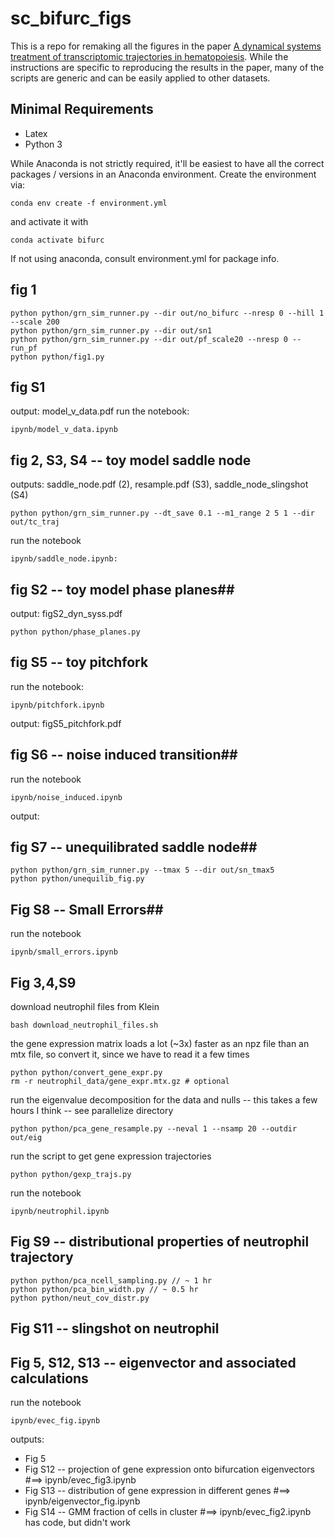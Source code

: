 # sc_bifurc_figs

This is a repo for remaking all the figures in the paper [A dynamical systems treatment of transcriptomic trajectories in hematopoiesis](https://www.biorxiv.org/content/10.1101/2021.05.03.442465v2). 
While the instructions are specific to reproducing the results in the paper, many of the scripts are generic and can be easily applied to other datasets. 

## Minimal Requirements ##
- Latex
- Python 3

While Anaconda is not strictly required, it'll be easiest to have all the correct packages / versions in an Anaconda environment.
Create the environment via:
```
conda env create -f environment.yml
```
and activate it with 
```
conda activate bifurc
```
If not using anaconda, consult environment.yml for package info.


## fig 1 ##
```
python python/grn_sim_runner.py --dir out/no_bifurc --nresp 0 --hill 1 --scale 200
python python/grn_sim_runner.py --dir out/sn1
python python/grn_sim_runner.py --dir out/pf_scale20 --nresp 0 --run_pf
python python/fig1.py
```
## fig S1 ##
output: model_v_data.pdf
run the notebook: 
```
ipynb/model_v_data.ipynb 
```

## fig 2, S3, S4 -- toy model saddle node ##
outputs: saddle_node.pdf (2), resample.pdf (S3), saddle_node_slingshot (S4)
```
python python/grn_sim_runner.py --dt_save 0.1 --m1_range 2 5 1 --dir out/tc_traj
```
run the notebook
```
ipynb/saddle_node.ipynb:
```

## fig S2 -- toy model phase planes##
output: figS2_dyn_syss.pdf
```
python python/phase_planes.py
```
## fig S5 -- toy pitchfork ##
run the notebook:
```
ipynb/pitchfork.ipynb
```
output: figS5_pitchfork.pdf

## fig S6 -- noise induced transition##
run the notebook 
```
ipynb/noise_induced.ipynb
```
output:

## fig S7 -- unequilibrated saddle node##
```
python python/grn_sim_runner.py --tmax 5 --dir out/sn_tmax5
python python/unequilib_fig.py
```

## Fig S8 -- Small Errors##
run the notebook
```
ipynb/small_errors.ipynb
```

## Fig 3,4,S9 ##
download neutrophil files from Klein
```
bash download_neutrophil_files.sh
```
the gene expression matrix loads a lot (~3x) faster as an npz file than an mtx file, so convert it, since we have to read it a few times
```
python python/convert_gene_expr.py
rm -r neutrophil_data/gene_expr.mtx.gz # optional
```
run the eigenvalue decomposition for the data and nulls -- this takes a few hours I think -- see parallelize directory
```
python python/pca_gene_resample.py --neval 1 --nsamp 20 --outdir out/eig
```
run the script to get gene expression trajectories
```
python python/gexp_trajs.py
```

run the notebook 
```
ipynb/neutrophil.ipynb
```

## Fig S9 -- distributional properties of neutrophil trajectory ##
```
python python/pca_ncell_sampling.py // ~ 1 hr
python python/pca_bin_width.py // ~ 0.5 hr
python python/neut_cov_distr.py
```

## Fig S11 -- slingshot on neutrophil ##

## Fig 5, S12, S13 -- eigenvector and associated calculations ##
run the notebook 
```
ipynb/evec_fig.ipynb
```
outputs: 
- Fig 5 
- Fig S12 -- projection of gene expression onto bifurcation eigenvectors #==> ipynb/evec_fig3.ipynb
- Fig S13 -- distribution of gene expression in different genes #==> ipynb/eigenvector_fig.ipynb
- Fig S14 -- GMM fraction of cells in cluster #==> ipynb/evec_fig2.ipynb has code, but didn't work

